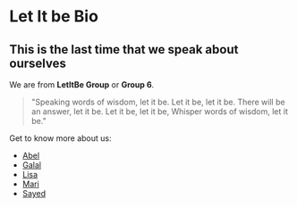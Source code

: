 # Let It be Bio

## This is the last time that we speak about ourselves

We are from **LetItBe Group** or **Group 6**.

>"Speaking words of wisdom, let it be.
>Let it be, let it be.
>There will be an answer, let it be.
>Let it be, let it be,
>Whisper words of wisdom, let it be."

Get to know more about us:
- [Abel](./abel.md)
- [Galal](./galal.md)
- [Lisa](./lisa.md)
- [Mari](./mari.md)
- [Sayed](./intro-sayed.md)
